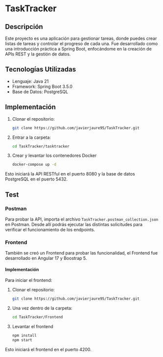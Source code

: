 # TaskTracker

## Descripción
Este proyecto es una aplicación para gestionar tareas, donde puedes crear listas de tareas y controlar el progreso de cada una.
Fue desarrollado como una introducción práctica a Spring Boot, enfocándome en la creación de APIs REST y la gestión de datos.

## Tecnologías Utilizadas
- Lenguaje: Java 21
- Framework: Spring Boot 3.5.0
- Base de Datos: PostgreSQL

## Implementación

1. Clonar el repositorio:  
   ```bash
   git clone https://github.com/javierjaure95/TaskTracker.git
   ```
2. Entrar a la carpeta:
   ```bash
   cd TaskTracker/tasktracker
   ```
3. Crear y levantar los contenedores Docker
   ```bash
   docker-compose up -d
   ```

Esto iniciará la API RESTful en el puerto 8080 y la base de datos PostgreSQL en el puerto 5432.

## Test

### Postman
Para probar la API, importa el archivo `TaskTracker.postman_collection.json` en Postman.
Desde allí podrás ejecutar las distintas solicitudes para verificar el funcionamiento de los endpoints.

### Frontend

También se creó un Frontend para probar las funcionalidad, el Frontend fue desarrollado en Angular 17 
y Boostrap 5. 

#### Implementación

Para iniciar el frontend:

1. Clonar el repositorio:  
   ```bash
   git clone https://github.com/javierjaure95/TaskTracker.git
   ```
2. Una vez dentro de la carpeta:
   ```bash
   cd TaskTracker/Frontend
   ```
3. Levantar el frontend
   ```bash
   npm install
   npm start
   ```
Esto iniciará el frontend en el puerto 4200.
